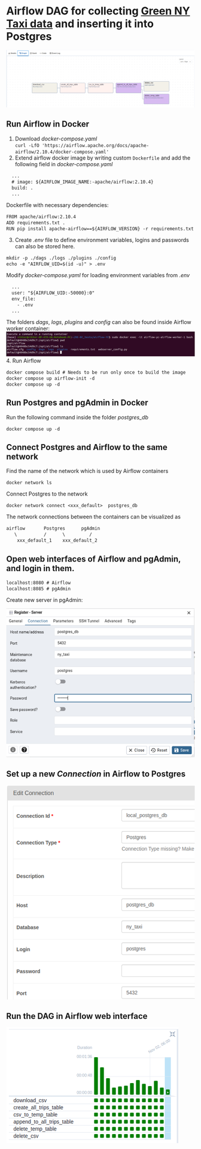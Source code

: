 # Airflow DAG for collecting [Green NY Taxi data](https://github.com/DataTalksClub/nyc-tlc-data/releases/tag/green/download) and inserting it into Postgres
![](assets/graph.png)
## Run Airflow in Docker 

1. Download _docker-compose.yaml_ \
`curl -LfO 'https://airflow.apache.org/docs/apache-airflow/2.10.4/docker-compose.yaml'`
2. Extend airflow docker image by writing custom `Dockerfile` and add the following field in  _docker-compose.yaml_
```
  ...
  # image: ${AIRFLOW_IMAGE_NAME:-apache/airflow:2.10.4}
  build: .
  ...
```
Dockerfile with necessary dependencies:
```
FROM apache/airflow:2.10.4
ADD requirements.txt .
RUN pip install apache-airflow==${AIRFLOW_VERSION} -r requirements.txt
```
3. Create _.env_ file to define environment variables, logins and passwords can also be stored here.
```
mkdir -p ./dags ./logs ./plugins ./config
echo -e "AIRFLOW_UID=$(id -u)" > .env
```
Modify _docker-compose.yaml_ for loading environment variables from _.env_
```
  ...
  user: "${AIRFLOW_UID:-50000}:0"
  env_file:
    - .env
  ...
```
The folders _dags_, _logs_, _plugins_ and _config_ can also be found inside Airflow worker container:
![](assets/inside_airflow_worker_container.png)
4. Run Airflow
```
docker compose build # Needs to be run only once to build the image
docker compose up airflow-init -d
docker compose up -d
```
## Run Postgres and pgAdmin in Docker
Run the following command inside the folder _postgres_db_
```
docker compose up -d
```
## Connect Postgres and Airflow to the same network
Find the name of the network which is used by Airflow containers
```
docker network ls
```
Connect Postgres to the network
```
docker network connect <xxx_default>  postgres_db
```
The network connections between the containers can be visualized as
```
airflow       Postgres      pgAdmin
   \          /      \         / 
    xxx_default_1    xxx_default_2     
```
## Open web interfaces of Airflow and pgAdmin, and login in them.
```
localhost:8080 # Airflow
localhost:8085 # pgAdmin
```
Create new server in pgAdmin:

![](assets/pg_admin.png)
## Set up a new _Connection_ in Airflow to Postgres
![](assets/airflow_connection.png)
## Run the DAG in Airflow web interface
![](assets/dag_stats.png)

